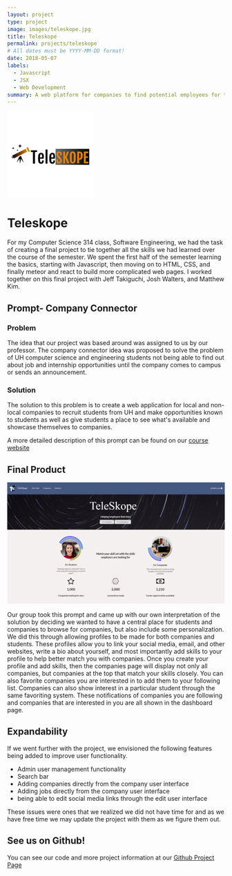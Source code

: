 ```yaml
---
layout: project
type: project
image: images/teleskope.jpg
title: Teleskope
permalink: projects/teleskope
# All dates must be YYYY-MM-DD format!
date: 2018-05-07
labels:
  - Javascript
  - JSX
  - Web Development
summary: A web platform for companies to find potential employees for their companies.
---
```


![image](../images/teleskope.jpg)

# Teleskope

For my Computer Science 314 class, Software Engineering, we had the task of creating a final project to tie together all the skills we had learned over the course of the semester. We spent the first half of the semester learning the basics, starting with Javascript, then moving on to HTML, CSS, and finally meteor and react to build more complicated web pages. I worked together on this final project with Jeff Takiguchi, Josh Walters, and Matthew Kim.

## Prompt- Company Connector  
### Problem
The idea that our project was based around was assigned to us by our professor. The company connector idea was proposed to solve the problem of UH computer science and engineering students not being able to find out about job and internship opportunities until the company comes to campus or sends an announcement. 

### Solution
The solution to this problem is to create a web application for local and non-local companies to recruit students from UH and make opportunities known to students as well as give students a place to see what's available and showcase themselves to companies.

A more detailed description of this prompt can be found on our [course website](http://courses.ics.hawaii.edu/ics314s19/morea/final-project/reading-project-company-connector.html) 

## Final Product
![image](../images/teleskopeLanding.png)

Our group took this prompt and came up with our own interpretation of the solution by deciding we wanted to have a central place for students and companies to browse for companies, but also include some personalization. We did this through allowing profiles to be made for both companies and students. These profiles allow you to link your social media, email, and other websites, write a bio about yourself, and most importantly add skills to your profile to help better match you with companies. Once you create your profile and add skills, then the companies page will display not only all companies, but companies at the top that match your skills closely. You can also favorite companies you are interested in to add them to your following list. Companies can also show interest in a particular student through the same favoriting system. These notifications of companies you are following and companies that are interested in you are all shown in the dashboard page.

## Expandability

If we went further with the project, we envisioned the following features being added to improve user functionality.

- Admin user management functionality
- Search bar
- Adding companies directly from the company user interface
- Adding jobs directly from the company user interface
- being able to edit social media links through the edit user interface

These issues were ones that we realized we did not have time for and as we have free time we may update the project with them as we figure them out.

## See us on Github!
You can see our code and more project information at our [Github Project Page](https://teleskope.github.io/)

